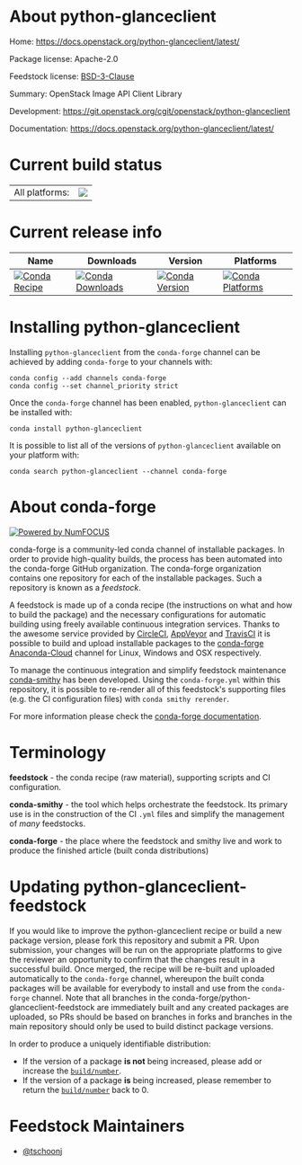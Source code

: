 About python-glanceclient
=========================

Home: https://docs.openstack.org/python-glanceclient/latest/

Package license: Apache-2.0

Feedstock license: [BSD-3-Clause](https://github.com/conda-forge/python-glanceclient-feedstock/blob/master/LICENSE.txt)

Summary: OpenStack Image API Client Library

Development: https://git.openstack.org/cgit/openstack/python-glanceclient

Documentation: https://docs.openstack.org/python-glanceclient/latest/

Current build status
====================


<table><tr><td>All platforms:</td>
    <td>
      <a href="https://dev.azure.com/conda-forge/feedstock-builds/_build/latest?definitionId=8282&branchName=master">
        <img src="https://dev.azure.com/conda-forge/feedstock-builds/_apis/build/status/python-glanceclient-feedstock?branchName=master">
      </a>
    </td>
  </tr>
</table>

Current release info
====================

| Name | Downloads | Version | Platforms |
| --- | --- | --- | --- |
| [![Conda Recipe](https://img.shields.io/badge/recipe-python--glanceclient-green.svg)](https://anaconda.org/conda-forge/python-glanceclient) | [![Conda Downloads](https://img.shields.io/conda/dn/conda-forge/python-glanceclient.svg)](https://anaconda.org/conda-forge/python-glanceclient) | [![Conda Version](https://img.shields.io/conda/vn/conda-forge/python-glanceclient.svg)](https://anaconda.org/conda-forge/python-glanceclient) | [![Conda Platforms](https://img.shields.io/conda/pn/conda-forge/python-glanceclient.svg)](https://anaconda.org/conda-forge/python-glanceclient) |

Installing python-glanceclient
==============================

Installing `python-glanceclient` from the `conda-forge` channel can be achieved by adding `conda-forge` to your channels with:

```
conda config --add channels conda-forge
conda config --set channel_priority strict
```

Once the `conda-forge` channel has been enabled, `python-glanceclient` can be installed with:

```
conda install python-glanceclient
```

It is possible to list all of the versions of `python-glanceclient` available on your platform with:

```
conda search python-glanceclient --channel conda-forge
```


About conda-forge
=================

[![Powered by
NumFOCUS](https://img.shields.io/badge/powered%20by-NumFOCUS-orange.svg?style=flat&colorA=E1523D&colorB=007D8A)](https://numfocus.org)

conda-forge is a community-led conda channel of installable packages.
In order to provide high-quality builds, the process has been automated into the
conda-forge GitHub organization. The conda-forge organization contains one repository
for each of the installable packages. Such a repository is known as a *feedstock*.

A feedstock is made up of a conda recipe (the instructions on what and how to build
the package) and the necessary configurations for automatic building using freely
available continuous integration services. Thanks to the awesome service provided by
[CircleCI](https://circleci.com/), [AppVeyor](https://www.appveyor.com/)
and [TravisCI](https://travis-ci.com/) it is possible to build and upload installable
packages to the [conda-forge](https://anaconda.org/conda-forge)
[Anaconda-Cloud](https://anaconda.org/) channel for Linux, Windows and OSX respectively.

To manage the continuous integration and simplify feedstock maintenance
[conda-smithy](https://github.com/conda-forge/conda-smithy) has been developed.
Using the ``conda-forge.yml`` within this repository, it is possible to re-render all of
this feedstock's supporting files (e.g. the CI configuration files) with ``conda smithy rerender``.

For more information please check the [conda-forge documentation](https://conda-forge.org/docs/).

Terminology
===========

**feedstock** - the conda recipe (raw material), supporting scripts and CI configuration.

**conda-smithy** - the tool which helps orchestrate the feedstock.
                   Its primary use is in the construction of the CI ``.yml`` files
                   and simplify the management of *many* feedstocks.

**conda-forge** - the place where the feedstock and smithy live and work to
                  produce the finished article (built conda distributions)


Updating python-glanceclient-feedstock
======================================

If you would like to improve the python-glanceclient recipe or build a new
package version, please fork this repository and submit a PR. Upon submission,
your changes will be run on the appropriate platforms to give the reviewer an
opportunity to confirm that the changes result in a successful build. Once
merged, the recipe will be re-built and uploaded automatically to the
`conda-forge` channel, whereupon the built conda packages will be available for
everybody to install and use from the `conda-forge` channel.
Note that all branches in the conda-forge/python-glanceclient-feedstock are
immediately built and any created packages are uploaded, so PRs should be based
on branches in forks and branches in the main repository should only be used to
build distinct package versions.

In order to produce a uniquely identifiable distribution:
 * If the version of a package **is not** being increased, please add or increase
   the [``build/number``](https://docs.conda.io/projects/conda-build/en/latest/resources/define-metadata.html#build-number-and-string).
 * If the version of a package **is** being increased, please remember to return
   the [``build/number``](https://docs.conda.io/projects/conda-build/en/latest/resources/define-metadata.html#build-number-and-string)
   back to 0.

Feedstock Maintainers
=====================

* [@tschoonj](https://github.com/tschoonj/)

